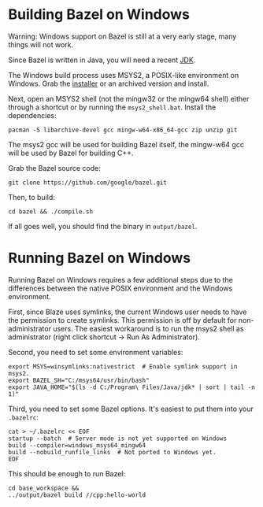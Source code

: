 Building Bazel on Windows
=========================

Warning: Windows support on Bazel is still at a very early stage, many things
will not work.

Since Bazel is written in Java, you will need a recent
[JDK](http://www.oracle.com/technetwork/java/javase/downloads/index.html).

The Windows build process uses MSYS2, a POSIX-like environment on Windows. Grab
the [installer](http://sourceforge.net/projects/msys2/files/Base/x86_64/)
or an archived version and install.

Next, open an MSYS2 shell (not the mingw32 or the mingw64 shell) either through
a shortcut or by running the `msys2_shell.bat`. Install the dependencies:

    pacman -S libarchive-devel gcc mingw-w64-x86_64-gcc zip unzip git

The msys2 gcc will be used for building Bazel itself, the mingw-w64 gcc will
be used by Bazel for building C++.

Grab the Bazel source code:

    git clone https://github.com/google/bazel.git

Then, to build:

    cd bazel && ./compile.sh

If all goes well, you should find the binary in `output/bazel`.


Running Bazel on Windows
========================

Running Bazel on Windows requires a few additional steps due to the differences
between the native POSIX environment and the Windows environment.

First, since Blaze uses symlinks, the current Windows user needs to have the
permission to create symlinks. This permission is off by default for
non-administrator users. The easiest workaround is to run the msys2 shell
as administrator (right click shortcut -> Run As Administrator).

Second, you need to set some environment variables:

    export MSYS=winsymlinks:nativestrict  # Enable symlink support in msys2.
    export BAZEL_SH="C:/msys64/usr/bin/bash"
    export JAVA_HOME="$(ls -d C:/Program\ Files/Java/jdk* | sort | tail -n 1)"

Third, you need to set some Bazel options. It's easiest to put them into your
`.bazelrc`:

    cat > ~/.bazelrc << EOF
    startup --batch  # Server mode is not yet supported on Windows
    build --compiler=windows_msys64_mingw64
    build --nobuild_runfile_links  # Not ported to Windows yet.
    EOF

This should be enough to run Bazel:

    cd base_workspace &&
    ../output/bazel build //cpp:hello-world
